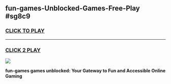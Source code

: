 
## fun-games-Unblocked-Games-Free-Play #sg8c9
<h3>
<a href="https://us.freeplayer.one?title=fun-games&ref=9M">CLICK TO PLAY</a></h3>
<hr>

<h3>
<a href="https://us.freeplayer.one?title=fun-games&ref=9M">CLICK 2 PLAY</a>
  
</h3>

<a href="https://us.freeplayer.one?title=fun-games&ref=9M"><img src="https://clearcache.store/games.png"></a>


**fun-games games unblocked: Your Gateway to Fun and Accessible Online Gaming**
